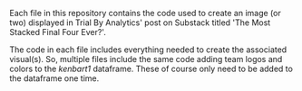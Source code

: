 Each file in this repository contains the code used to create an image (or two) displayed in Trial By Analytics' post on Substack titled 'The Most Stacked Final Four Ever?'.

The code in each file includes everything needed to create the associated visual(s). So, multiple files include the same code adding team logos and colors to the _kenbart1_ dataframe. These of course only need to be added to the dataframe one time.
